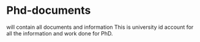 # Phd-documents
will contain all documents and information 
This is university id account for all the information and work done for PhD.
